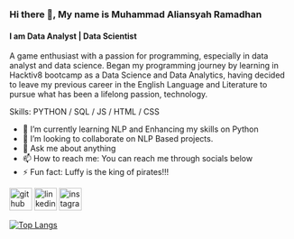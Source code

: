 ### Hi there 👋, My name is Muhammad Aliansyah Ramadhan
#### I am Data Analyst | Data Scientist
A game enthusiast with a passion for programming, especially in data analyst and data science. Began my programming journey by learning in Hacktiv8 bootcamp as a Data Science and Data Analytics, having decided to leave my previous career in the English Language and Literature to pursue what has been a lifelong passion, technology.

Skills: PYTHON / SQL / JS / HTML / CSS

- 🌱 I’m currently learning NLP and Enhancing my skills on Python 
- 👯 I’m looking to collaborate on NLP Based projects. 
- 💬 Ask me about anything 
- 📫 How to reach me: You can reach me through socials below 
- ⚡ Fun fact: Luffy is the king of pirates!!! 


[<img src='https://cdn.jsdelivr.net/npm/simple-icons@3.0.1/icons/github.svg' alt='github' height='40'>](https://github.com/aliansyahr)  [<img src='https://cdn.jsdelivr.net/npm/simple-icons@3.0.1/icons/linkedin.svg' alt='linkedin' height='40'>](https://www.linkedin.com/in/aliansyahr/)  [<img src='https://cdn.jsdelivr.net/npm/simple-icons@3.0.1/icons/instagram.svg' alt='instagram' height='40'>](https://www.instagram.com/aliansyahr/)  

[![Top Langs](https://github-readme-stats.vercel.app/api/top-langs/?username=aliansyahr)](https://github.com/anuraghazra/github-readme-stats)


